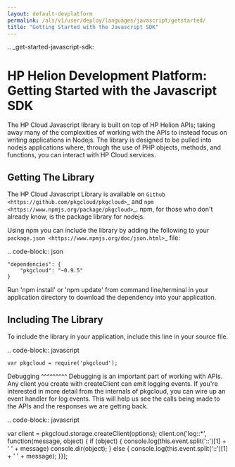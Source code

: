 ```yaml
---
layout: default-devplatform
permalink: /als/v1/user/deploy/languages/javascript/getstarted/
title: "Getting Started with the Javascript SDK"
---
```

<!--PUBLISHED-->
.. _get-started-javascript-sdk:

# HP Helion Development Platform: Getting Started with the Javascript SDK

The HP Cloud Javascript library is built on top of HP Helion APIs; taking away many of the
complexities of working with the APIs to instead focus on writing applications in Nodejs.
The library is designed to be pulled into nodejs applications where, through the use of
PHP objects, methods, and functions, you can interact with HP Cloud services.

Getting The Library
-------------------
The HP Cloud Javascript Library is available on `Github <https://github.com/pkgcloud/pkgcloud>`_
and `npm <https://www.npmjs.org/package/pkgcloud>`_. npm, for those
who don't already know, is the package library for nodejs.

Using npm you can include the library by adding the following to your `package.json <https://www.npmjs.org/doc/json.html>`_ file:

.. code-block:: json

    "dependencies": {
        "pkgcloud": "~0.9.5"
    }

Run 'npm install' or 'npm update' from command line/terminal in your application
directory to download the dependency into your application.

Including The Library
-------------------------------------
To include the library in your application, include this line in your source file.

.. code-block:: javascript

    var pkgcloud = require('pkgcloud');


Debugging
^^^^^^^^^
Debugging is an important part of working with APIs.
Any client you create with createClient can emit logging events.
If you're interested in more detail from the internals of pkgcloud,
you can wire up an event handler for log events.
This will help us see the calls being made to the APIs and the responses we are getting back.

.. code-block:: javascript

  var client = pkgcloud.storage.createClient(options);
  client.on('log::*', function(message, object) {
  if (object) {
   console.log(this.event.split('::')[1] + ' ' + message)
   console.dir(object);
  }
  else {
    console.log(this.event.split('::')[1]  + ' ' + message);
  }});
